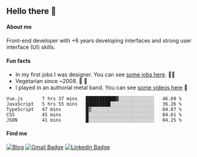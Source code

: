 ## Hello there 🤘

#### About me

Front-end developer with +6 years developing interfaces and strong user interface (UI) skills.

#### Fun facts

- In my first jobs I was designer. You can see [some jobs here](https://www.behance.net/edermunhoz1384). 👨‍💻
- Vegetarian since ~2008. 🌱 🍄
- I played in an authorial metal band. You can see [some videos here](https://www.youtube.com/watch?v=73xqyuybYWc&ab_channel=OrckOut) 🎸

<!--START_SECTION:waka-->
```text
Vue.js       7 hrs 37 mins   ███████████▓░░░░░░░░░░░░░   46.69 % 
JavaScript   5 hrs 55 mins   █████████░░░░░░░░░░░░░░░░   36.26 % 
TypeScript   47 mins         █▒░░░░░░░░░░░░░░░░░░░░░░░   04.87 % 
CSS          45 mins         █░░░░░░░░░░░░░░░░░░░░░░░░   04.61 % 
JSON         41 mins         █░░░░░░░░░░░░░░░░░░░░░░░░   04.25 % 
```
<!--END_SECTION:waka-->

#### Find me

[![Blog](https://img.shields.io/badge/blog-https%3A%2F%2Federmunhozsantos.com%2F-orange)](https://edermunhozsantos.netlify.app/)
[![Gmail Badge](https://img.shields.io/badge/-edermunhozsantos@gmail.com-c14438?style=flat-square&logo=Gmail&logoColor=white&link=mailto:edermunhozsantos@gmail.com)](mailto:edermunhozsantos@gmail.com)
[![Linkedin Badge](https://img.shields.io/badge/-LinkedIn-blue?style=flat-square&logo=Linkedin&logoColor=white&link=eder-munhoz-dos-santos-52965b66)](https://www.linkedin.com/in/eder-munhoz-dos-santos-52965b66)
